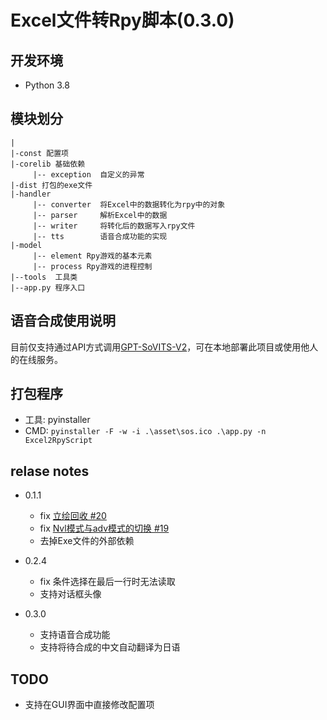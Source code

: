 # Excel文件转Rpy脚本(0.3.0)

## 开发环境
- Python 3.8

## 模块划分
```
|
|-const 配置项
|-corelib 基础依赖
     |-- exception  自定义的异常
|-dist 打包的exe文件
|-handler
     |-- converter  将Excel中的数据转化为rpy中的对象
     |-- parser     解析Excel中的数据
     |-- writer     将转化后的数据写入rpy文件
     |-- tts        语音合成功能的实现
|-model
     |-- element Rpy游戏的基本元素
     |-- process Rpy游戏的进程控制
|--tools  工具类
|--app.py 程序入口
```
## 语音合成使用说明
目前仅支持通过API方式调用[GPT-SoVITS-V2](https://github.com/RVC-Boss/GPT-SoVITS)，可在本地部署此项目或使用他人的在线服务。


## 打包程序
- 工具: pyinstaller  
- CMD: `pyinstaller -F -w -i .\asset\sos.ico .\app.py -n Excel2RpyScript`

## relase notes
- 0.1.1
    - fix [立绘回收 #20](https://github.com/HaruhiFanClub/Excel2RpyScript/issues/20)
    - fix [Nvl模式与adv模式的切换 #19](https://github.com/HaruhiFanClub/Excel2RpyScript/issues/19)
    - 去掉Exe文件的外部依赖

- 0.2.4
    - fix 条件选择在最后一行时无法读取
    - 支持对话框头像

- 0.3.0
    - 支持语音合成功能
    - 支持将待合成的中文自动翻译为日语

## TODO
- 支持在GUI界面中直接修改配置项